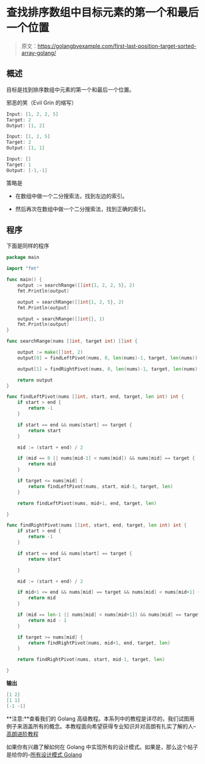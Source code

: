 # 查找排序数组中目标元素的第一个和最后一个位置

> 原文：<https://golangbyexample.com/first-last-position-target-sorted-array-golang/>

## **概述**

目标是找到排序数组中元素的第一个和最后一个位置。

邪恶的笑（Evil Grin 的缩写）

```go
Input: [1, 2, 2, 5]
Target: 2
Output: [1, 2]

Input: [1, 2, 5]
Target: 2
Output: [1, 1]

Input: []
Target: 1
Output: [-1,-1]
```

策略是

*   在数组中做一个二分搜索法，找到左边的索引。

*   然后再次在数组中做一个二分搜索法，找到正确的索引。

## **程序**

下面是同样的程序

```go
package main

import "fmt"

func main() {
	output := searchRange([]int{1, 2, 2, 5}, 2)
	fmt.Println(output)

	output = searchRange([]int{1, 2, 5}, 2)
	fmt.Println(output)

	output = searchRange([]int{}, 1)
	fmt.Println(output)
}

func searchRange(nums []int, target int) []int {

	output := make([]int, 2)
	output[0] = findLeftPivot(nums, 0, len(nums)-1, target, len(nums))

	output[1] = findRightPivot(nums, 0, len(nums)-1, target, len(nums))

	return output
}

func findLeftPivot(nums []int, start, end, target, len int) int {
	if start > end {
		return -1
	}

	if start == end && nums[start] == target {
		return start
	}

	mid := (start + end) / 2

	if (mid == 0 || nums[mid-1] < nums[mid]) && nums[mid] == target {
		return mid
	}

	if target <= nums[mid] {
		return findLeftPivot(nums, start, mid-1, target, len)
	}

	return findLeftPivot(nums, mid+1, end, target, len)

}

func findRightPivot(nums []int, start, end, target, len int) int {
	if start > end {
		return -1
	}

	if start == end && nums[start] == target {
		return start

	}

	mid := (start + end) / 2

	if mid+1 <= end && nums[mid] == target && nums[mid] < nums[mid+1] {
		return mid
	}

	if (mid == len-1 || nums[mid] < nums[mid+1]) && nums[mid] == target {
		return mid - 1
	}

	if target >= nums[mid] {
		return findRightPivot(nums, mid+1, end, target, len)
	}

	return findRightPivot(nums, start, mid-1, target, len)

}
```

**输出**

```go
[1 2]
[1 1]
[-1 -1]
```

**注意:**查看我们的 Golang 高级教程。本系列中的教程是详尽的，我们试图用例子来涵盖所有的概念。本教程面向希望获得专业知识并对高朗有扎实了解的人–[高朗进阶教程](https://golangbyexample.com/golang-comprehensive-tutorial/)

如果你有兴趣了解如何在 Golang 中实现所有的设计模式。如果是，那么这个帖子是给你的–[所有设计模式 Golang](https://golangbyexample.com/all-design-patterns-golang/)